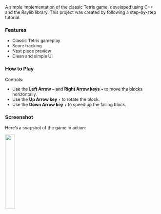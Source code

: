 A simple implementation of the classic Tetris game, developed using C++ and the Raylib library. This project was created
by following a step-by-step tutorial.

### Features

- Classic Tetris gameplay
- Score tracking
- Next piece preview
- Clean and simple UI

### How to Play

Controls:

- Use the **Left Arrow** `←` and **Right Arrow keys** `→` to move the blocks horizontally.
- Use the **Up Arrow key** `↑` to rotate the block.
- Use the **Down Arrow key** `↓` to speed up the falling block.

### Screenshot

Here’s a snapshot of the game in action:

<img src=https://github.com/user-attachments/assets/90c511e3-9a2f-47ac-8ec0-c61af32a8bc6 width=25% />

